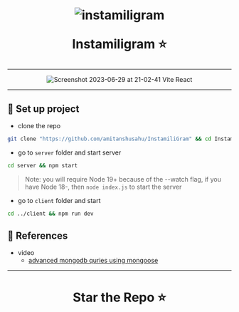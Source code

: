<h1 align = "center"> 
  
  ![instamiligram](https://github.com/amitanshusahu/InstamiliGram/assets/83657737/21b52e67-47c7-4f2c-91ad-e37a0fe491f3) 
  
  Instamiligram ⭐

</h1>


---

<div align="center">
  
  ![Screenshot 2023-06-29 at 21-02-41 Vite React](https://github.com/amitanshusahu/InstamiliGram/assets/83657737/5fe5b797-e8db-4a33-b7e1-09429f3dd96b)

</div>

---

## 📌 Set up project
- clone the repo
```bash
git clone "https://github.com/amitanshusahu/InstamiliGram" && cd InstamiliGram"
```
- go to `server` folder and start server
```bash
cd server && npm start
```
> Note: you will require Node 19+ because of the --watch flag, if you have Node 18-, then `node index.js` to start the server

- go to `client` folder and start
```bash
cd ../client && npm run dev
```

## 📓 References
  - video
    - [advanced mongodb quries using mongoose](https://youtu.be/DZBGEVgL2eE)

---

<h1 align="center"> Star the Repo ⭐ </h1>
